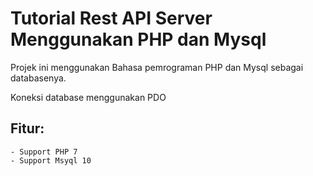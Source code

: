 # Tutorial Rest API Server Menggunakan PHP dan Mysql
 Projek ini menggunakan Bahasa pemrograman PHP dan Mysql sebagai databasenya.
 
 Koneksi database menggunakan PDO 
## Fitur:
	- Support PHP 7
	- Support Msyql 10
